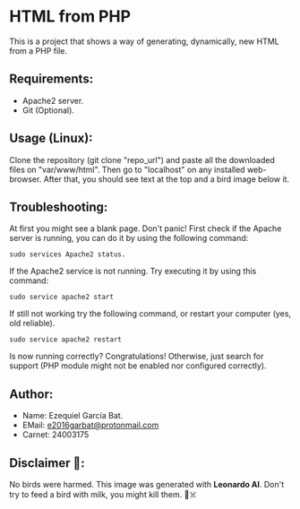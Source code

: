 # HTML from PHP

This is a project that shows a way of generating, dynamically, new HTML from a PHP file.

## Requirements:
- Apache2 server.
- Git (Optional).

## Usage (Linux):
Clone the repository (git clone "repo_url") and paste all the downloaded files on "var/www/html".
Then go to "localhost" on any installed web-browser. After that, you should see text at the top and a bird image below it.

## Troubleshooting:
At first you might see a blank page. Don't panic! First check if the Apache server is running, you can do it by using the following command:
```
sudo services Apache2 status.
```
If the Apache2 service is not running. Try executing it by using this command:
```
sudo service apache2 start
```
If still not working try the following command, or restart your computer (yes, old reliable).
```
sudo service apache2 restart
```
Is now running correctly? Congratulations! Otherwise, just search for support (PHP module might not be enabled nor configured correctly).

## Author:
- Name: Ezequiel García Bat.
- EMail: e2016garbat@protonmail.com
- Carnet: 24003175

## Disclaimer 🤗:
No birds were harmed. This image was generated with **Leonardo AI**. Don't try to feed a bird with milk, you might kill them. 🦜☠️
